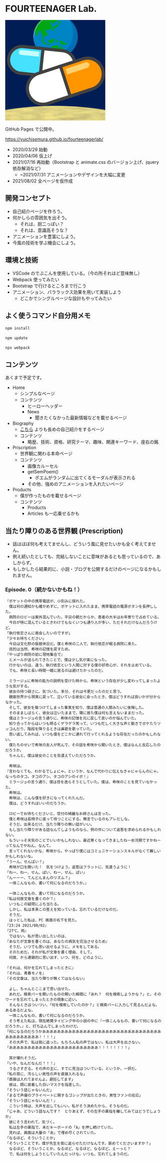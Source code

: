 # FOURTEENAGER Lab.

![favicon](./assets/14l-favicon.png)

GitHub Pages で公開中。

https://yuichisemura.github.io/fourteenagerlab/

- 2020/03/29 始動
- 2020/04/06 仮上げ
- 2021/07/16 再始動（Bootstrap と animate.css のバージョン上げ、jquery 依存解消など）
  - ~2021/07/31 アニメーションやデザインを大幅に変更
- 2021/08/02 全ページを仮作成

## 開発コンセプト

- 自己紹介ページを作ろう。
- 何かしらの雰囲気を出そう。
  - それは、厨二っぽい？
  - それは、意識高そうな？
- アニメーションを豊富にしよう。
- 今風の技術を学ぶ機会にしよう。

## 環境と技術

- VSCode のでぶこんを使用している。（今の所それほど意味無し）
- Webpack 使ってみたい
- Bootstrap で行けるところまで行こう
- アニメーション、パララックス効果を用いて実装しよう
  - どこかでシングルページな設計もやってみたい

## よく使うコマンド自分用メモ

`npm install`

`npm update`

`npx webpack`

## コンテンツ

あくまで予定です。

- Home
  - シンプルなページ
  - コンテンツ
    - ヒーローヘッダー
    - News
      - 聞きたくなかった最新情報などを載せるページ
- Biography
  - [こちら](https://yuichisemura.github.io/) よりも長めの自己紹介をするページ
  - コンテンツ
    - 略歴、技術、資格、研究テーマ、趣味、関連キーワード、座右の銘
- Priscription
  - 世界観に関わる本命ページ
  - コンテンツ
    - 画像カルーセル
    - getSemPoem()
      - ポエムがランダムに出てくるモーダルが表示される
    - その他、強めのアニメーションを入れたいページ
- Products
  - 僕が作ったものを載せるページ
  - コンテンツ
    - Products
    - Articles も一応乗せるかも

## 当たり障りのある世界観 (Prescription)

- 話はほぼ何も考えてませんし、どういう風に見せたいかも全く考えてません。
- 例え続いたとしても、完結しないことに意味があるとも思っているので、あしからず。
- もしかしたら結果的に、小説・ブログを公開するだけのページになるかもしれません。

### Episode. 0（続かないかもね！）

```
『ポケットの中の携帯電話が、小刻みに揺れた。
　僕は何の通知かも確かめずに、ポケットに入れたまま、携帯電話の電源ボタンを長押しした。
　病院のロビーは案外混んでいた。平日の朝だからか、患者の大半はお年寄りで占めている。
　今日が特に混んでいるときわけでもなくいつも通り人が多い、ただそれだけなんだろうけど。
「執行依恋さんに面会したいのですが」
「少々お待ちください」
　今日は文化祭の振替休日だ。僕と希咲の二人で、執行依恋が眠る病院に来た。
　目的は当然、希咲の記憶を戻すため。
『やっぱり病院の前に現地集合で』
　とメールが送られてきたことで、僕は少し気が楽になった。
　行かないのは、違う。執行依恋という人間に対する僕の好奇心が、それを止めている。
　でも、希咲と長い時間一緒に居るのは避けたかったのだ。

　ミラージュに希咲の能力の説明を受けた時から、希咲という存在が少し変わってしまったような気がする。
　彼女の持つ弱さに、気づいた。多分、それは今更だったのだと思う。
　鏡面世界から現実に戻って、泣いている彼女に会ったとき、僕はどうすれば良いかが分からなかった。
　そして、彼女を傷つけてしまった事実を知り、僕は普通の人間みたいに後悔した。
　そのまましばらく、彼女は泣いたままで、隣に居た僕は何も言えないままだった。
　僕はミラージュの言う通りに、希咲の記憶を元に戻して良いのか悩んでいた。
　知り合ってからはいつも明るくゲラゲラ笑って、いつも忙しく大きな声と動きでボケたりツッコんだり、階段を降りるときは鼻歌を歌っていた。
　思い返してみれば、いつも僕をどこかに連れて行ってくれるような存在だったのかもしれない。
　僕たちのせいで希咲の友人が死んで、その話を希咲から聞いたとき、僕はなんと反応したのだろうか。
　ちゃんと、僕は彼女のことを気遣えていただろうか。

　希咲は。
『言わなくても、わかるでしょにゃ。というか、なんで代わりに伝えなきゃにゃらんのにゃ。なっちのタコ。タコのアシ。タコのアシのイボ！』
　ミラージュの言う通り、僕は目を逸らそうとしていた。僕は、希咲のことを見ていなかった。
　希咲は。
　希咲は、こんな僕を好きになってくれたんだ。
　僕は、どうすればいいのだろうか。

　ロビーでお待ちくださいと、受付の綺麗なお姉さんは言った。
　僕と希咲は長椅子に座って待つことにする。無言でいるのもアレだしな。
　そうだ。出来るだけ、当たり障りの無い話がいい。
　もし当たり障りがある話なんてしようものなら、例の件について返答を求められるかもしれない。
　もういっそ天気のことでいいかもしれない。最近寒くなってきましたねー氷河期ですかねーってなんでやねん、なんて。
　言ってくれないかな、希咲から。やっぱり僕にはコミュニケーションスキルがなくて難しいかもしれないな。
「うーん、せんぱい？」
　希咲が口を開いた！　気をつけよう。返答はフラットに、気遣うように！
「ねー、ねー、せん、ぱい、ねー、せん、ぱい」
「んーーー、てんどんまんのリズム？」
　一体こんなもの、書いて何になるのだろうか。』

　一体こんなもの、書いて何になるのだろうか。
『私は何故文章を書くのか？』
　いつもこの疑問にぶち当たる。
　しかし、私は本来この答えを知っている。忘れているだけなのだ。
　そうだ。
　はっとした私は、PC 画面の右下を見た。
『23:24 2021/08/02』
『27℃、雨』
　ではない。私が思い出したいのは、
『あなたが文章を書くのは、あなたの病気を完治させるため』
　そうだ。いつでも思い出せるように、メモをしてある。
　そのためだ。それが私が文章を書く理由、そして。
　何故、から連鎖的に思い出す、いつ、何を、どのように。

『それは、何かを忘れてしまったときに』
『それは、青春モノを』
『その文章は、当たり障りが無くてはならない』

　よし、ちゃんとここまで思い出せた。
　あれだ。検索バーを開いたものの開いた瞬間に「あれ？　何を検索しようかな？」と、そのワードを忘れてしまったときの現象に近い。
　そんなときはついつい、「何を検索していたのか？」と検索バーに入力して見るんだよな。あるあるだよな。
　一体こんなもの、書いて何になるのだろうか。
　そう考えた私は、現在絶賛タイピング中の小説の中に『一体こんなもの、書いて何になるのだろうか。』と、打ち込んでしまったわけだ。
「何になるのだろうかあああああああああああああああああああああああああああああああああああああああああ！！！！」
　その大声で、私は我に返った。もちろん私の声ではない。私は大声を出さない。
「ああああああああああああああああああああああああ！！！！！！！！」

　耳が壊れそうだ。
「いや、なんだなんだ！！！」
　うるさすぎる。その声の主に、すでに見当はついている。というか、一択だ。
「私の耳に、汚らしい男性の声を直接入れるな」
「直接は入れてませんよ。避妊してます」
　彼は、顔に装着した白いマスクを指差した。
「そういう話じゃないんだ」
「まるで声優のプライベートに関するゴシップが出たときの、男性ファンの反応」
「そういう話じゃないんだ！」
　こういう時は、大声を出してもいい。私がそう決めたから、そうなのだ。
「じゃあ、どういう話なんです？　とりあえず、その左手の薬指を離してみてはどうでしょうか」
　彼にそう言われて、気づく。
　私は左手の薬指で、未だキーボードの「A」を押し続けていた。
　見れば、画面は大量の「あ」で埋め尽くされていた。
「なるほど、そういうことか」
「そういうことです。僕が先生を我に返らせただけなんです。褒めてくださいますか？」
　なるほど、そういうことか。なるほど、なるほど、なるほど。えーっと？
　で、私は何をしようとしていたんだっけな。いつも、忘れてしまうのだ。
```
